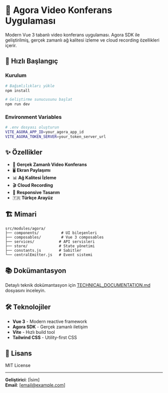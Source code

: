 # 🎥 Agora Video Konferans Uygulaması

Modern Vue 3 tabanlı video konferans uygulaması. Agora SDK ile geliştirilmiş, gerçek zamanlı ağ kalitesi izleme ve cloud recording özellikleri içerir.

## 🚀 Hızlı Başlangıç

### Kurulum

```bash
# Bağımlılıkları yükle
npm install

# Geliştirme sunucusunu başlat
npm run dev
```

### Environment Variables

```bash
# .env dosyası oluşturun
VITE_AGORA_APP_ID=your_agora_app_id
VITE_AGORA_TOKEN_SERVER=your_token_server_url
```

## ✨ Özellikler

- 🎥 **Gerçek Zamanlı Video Konferans**
- 🖥️ **Ekran Paylaşımı**
- 📊 **Ağ Kalitesi İzleme**
- 🎬 **Cloud Recording**
- 📱 **Responsive Tasarım**
- 🇹🇷 **Türkçe Arayüz**

## 🏗️ Mimari

```
src/modules/agora/
├── components/          # UI bileşenleri
├── composables/         # Vue 3 composables
├── services/           # API servisleri
├── store/              # State yönetimi
├── constants.js        # Sabitler
└── centralEmitter.js   # Event sistemi
```

## 📚 Dokümantasyon

Detaylı teknik dokümantasyon için [TECHNICAL_DOCUMENTATION.md](./TECHNICAL_DOCUMENTATION.md) dosyasını inceleyin.

## 🛠️ Teknolojiler

- **Vue 3** - Modern reactive framework
- **Agora SDK** - Gerçek zamanlı iletişim
- **Vite** - Hızlı build tool
- **Tailwind CSS** - Utility-first CSS

## 📄 Lisans

MIT License

---

**Geliştirici**: [İsim]  
**Email**: [email@example.com]
